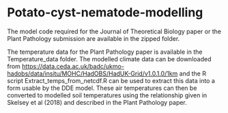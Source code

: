 # Potato-cyst-nematode-modelling

The model code required for the Journal of Theoretical Biology paper or the Plant Pathology submission are available in the zipped folder.

The temperature data for the Plant Pathology paper is available in the Temperature_data folder.  The modelled climate data can be downloaded from https://data.ceda.ac.uk/badc/ukmo-hadobs/data/insitu/MOHC/HadOBS/HadUK-Grid/v1.0.1.0/1km and the R script Extract_temps_from_netcdf.R can be used to extract this data into a form usable by the DDE model.  These air temperatures can then be converted to modelled soil temperatures using the relationship given in Skelsey et al (2018) and described in the Plant Pathology paper.
